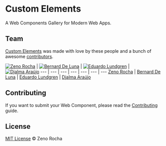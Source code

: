 # Custom Elements

A Web Components Gallery for Modern Web Apps.

## Team

[Custom Elements](http://customelements.io/) was made with love by these people and a bunch of awesome [contributors](https://github.com/customelements/customelements.io/graphs/contributors).

[![Zeno Rocha](http://gravatar.com/avatar/e190023b66e2b8aa73a842b106920c93?s=70)](https://github.com/zenorocha) | [![Bernard De Luna](http://gravatar.com/avatar/bc16c9be1e05e65395487b78b1cc72c0?s=70)](https://github.com/bernarddeluna) | [![Eduardo Lundgren](http://gravatar.com/avatar/42327de520e674a6d1686845b30778d0?s=70)](https://github.com/eduardolundgren) | [![Djalma Araújo](http://gravatar.com/avatar/be74fd9a577ea5ef1ab2e7c71bcfa4b5?s=70)](https://github.com/djalmaaraujo)
--- | --- | --- | --- | --- | --- | ---
[Zeno Rocha](https://github.com/zenorocha) | [Bernard De Luna](https://github.com/bernarddeluna) | [Eduardo Lundgren](https://github.com/eduardolundgren) | [Djalma Araújo](https://github.com/djalmaaraujo)

## Contributing

If you want to submit your Web Component, please read the [Contributing](https://github.com/customelements/customelements.io/blob/master/CONTRIBUTING.md) guide.

## License

[MIT License](http://zenorocha.mit-license.org/) © Zeno Rocha